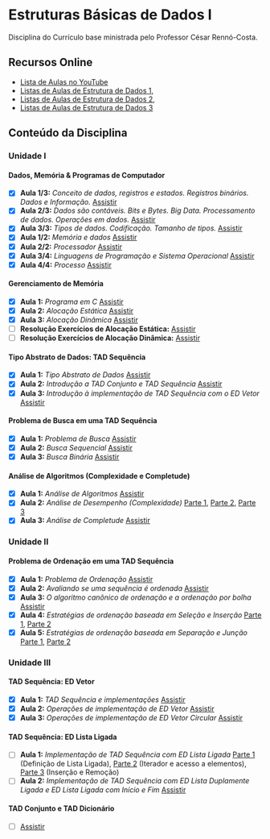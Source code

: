 # Estruturas Básicas de Dados I
Disciplina do Currículo base ministrada pelo Professor César Rennó-Costa.

## Recursos Online
- [Lista de Aulas no YouTube](https://www.youtube.com/playlist?list=PLKEE02MA43B93wk3PpJOqJOlqmx2crBHN)
- [Listas de Aulas de Estrutura de Dados 1](https://www.youtube.com/playlist?list=PLnCmBuT0CUt_0oVhcXMA3yJlQKcm3xR0W),
- [Listas de Aulas de Estrutura de Dados 2](https://www.youtube.com/playlist?list=PL5TPkym335qzgzl0jW6Xf4XITmCofzOCy),
- [Listas de Aulas de Estrutura de Dados 3](https://www.youtube.com/playlist?list=PLxI8Can9yAHf8k8LrUePyj0y3lLpigGcl)

## Conteúdo da Disciplina
### Unidade I
#### Dados, Memória & Programas de Computador
- [x] **Aula 1/3:** _Conceito de dados, registros e estados. Registros binários. Dados e Informação._ [Assistir](https://youtu.be/LXts1nMlkTU)
- [x] **Aula 2/3:** _Dados são contáveis. Bits e Bytes. Big Data. Processamento de dados. Operações em dados._ [Assistir](https://youtu.be/XUUHf1PwTHI)
- [x] **Aula 3/3:** _Tipos de dados. Codificação. Tamanho de tipos._ [Assistir](https://youtu.be/xKZuOddVYEA)
- [x] **Aula 1/2:** _Memória e dados_ [Assistir](https://youtu.be/y9Bbl-crt0s)
- [x] **Aula 2/2:** _Processador_ [Assistir](https://youtu.be/JFAwtb8usEA)
- [x] **Aula 3/4:** _Linguagens de Programação e Sistema Operacional_ [Assistir](https://youtu.be/APN4_w4pQVo)
- [x] **Aula 4/4:** _Processo_ [Assistir](https://youtu.be/wLDsUlFCuG8)

#### Gerenciamento de Memória
- [x] **Aula 1:** _Programa em C_ [Assistir](https://youtu.be/XmHL4EYh-kY)
- [x] **Aula 2:** _Alocação Estática_ [Assistir](https://youtu.be/mTYdT7xyemQ)
- [x] **Aula 3:** _Alocação Dinâmica_ [Assistir](https://youtu.be/jIlJDt4K_o0)
- [ ] **Resolução Exercícios de Alocação Estática:** [Assistir](https://youtu.be/ZRrwCum2LPo)
- [ ] **Resolução Exercícios de Alocação Dinâmica:** [Assistir](https://youtu.be/2r_3f6L2EHw)

#### Tipo Abstrato de Dados: TAD Sequência
- [x] **Aula 1:** _Tipo Abstrato de Dados_ [Assistir](https://youtu.be/zwz8KU_ttqI)
- [x] **Aula 2:** _Introdução a TAD Conjunto e TAD Sequência_ [Assistir](https://youtu.be/iIIlz8qNVDo)
- [x] **Aula 3:** _Introdução à implementação de TAD Sequência com o ED Vetor_ [Assistir](https://youtu.be/QSYsg87mR74)

#### Problema de Busca em uma TAD Sequência
- [x] **Aula 1:** _Problema de Busca_ [Assistir](https://youtu.be/YcTo4WQynjI)
- [x] **Aula 2:** _Busca Sequencial_ [Assistir](https://youtu.be/MzOyojX7nFs)
- [x] **Aula 3:** _Busca Binária_ [Assistir](https://youtu.be/ufxEf86w9bY)

#### Análise de Algoritmos (Complexidade e Completude)
- [x] **Aula 1:** _Análise de Algoritmos_ [Assistir](https://youtu.be/qQ7JsACgV7g)
- [x] **Aula 2:** _Análise de Desempenho (Complexidade)_ [Parte 1](https://youtu.be/PmoRKdYEb7Y), [Parte 2](https://youtu.be/k02zf4kVw-M), [Parte 3](https://youtu.be/opYpcKeqDIM)
- [x] **Aula 3:** _Análise de Completude_ [Assistir](https://youtu.be/DOHHmbRq2Fs)

### Unidade II

#### Problema de Ordenação em uma TAD Sequência
- [x] **Aula 1:** _Problema de Ordenação_ [Assistir](https://youtu.be/dxMxbcoeVGk)
- [x] **Aula 2:** _Avaliando se uma sequência é ordenada_ [Assistir](https://youtu.be/m45K18BfkoM)
- [x] **Aula 3:** _O algoritmo canônico de ordenação e a ordenação por bolha_ [Assistir](https://youtu.be/nUr-PSRYa70)
- [x] **Aula 4:** _Estratégias de ordenação baseada em Seleção e Inserção_ [Parte 1](https://youtu.be/cItMITJOrBM), [Parte 2](https://youtu.be/c0EXEgAQgmE)
- [x] **Aula 5:** _Estratégias de ordenação baseada em Separação e Junção_ [Parte 1](https://youtu.be/HzS_2ZmL--U), [Parte 2](https://youtu.be/PSRNCF2ZWJc)

### Unidade III

#### TAD Sequência: ED Vetor
- [x] **Aula 1:** _TAD Sequência e implementações_ [Assistir](https://youtu.be/QFMdNProPaw)
- [x] **Aula 2:** _Operações de implementação de ED Vetor_ [Assistir](https://youtu.be/dH1vvok-KTI)
- [x] **Aula 3:** _Operações de implementação de ED Vetor Circular_ [Assistir](https://youtu.be/064S6n0_xcc)
<!-- - **Compilação de Códigos:** `gcc -o teste_vetorcircular edb_teste_vetorcircular.c edb_vetorcircular.c` / `gcc -o teste_vetor edb_teste_vetor.c edb_vetor.c`-->

#### TAD Sequência: ED Lista Ligada
- [ ] **Aula 1:** _Implementação de TAD Sequência com ED Lista Ligada_ [Parte 1](https://youtu.be/8AkLrPoefnQ) (Definição de Lista Ligada), [Parte 2](https://youtu.be/vT2ZnhOtI0E) (Iterador e acesso a elementos), [Parte 3](https://youtu.be/PP-8qdXbrB0) (Inserção e Remoção)
- [ ] **Aula 2:** _Implementação de TAD Sequência com ED Lista Duplamente Ligada e ED Lista Ligada com Início e Fim_ [Assistir](https://youtu.be/wYfR1oMuLV0)
<!-- - **Compilação de Códigos:** `gcc -o teste_ll edb_teste_listaligada.c edb_listaligada.c` / `gcc -o teste_ll2 edb_teste_listaligada2.c edb_listaligada2.c` / `gcc -o teste_ll3 edb_teste_listaligada3.c edb_listaligada3.c`-->

#### TAD Conjunto e TAD Dicionário
- [ ] [Assistir](https://youtu.be/P7pXz3ziDnI)
